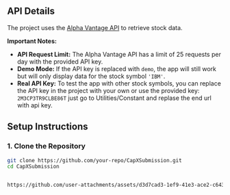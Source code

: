 
## API Details
The project uses the [Alpha Vantage API](https://www.alphavantage.co/) to retrieve stock data. 

**Important Notes:**
- **API Request Limit:** The Alpha Vantage API has a limit of 25 requests per day with the provided API key. 
- **Demo Mode:** If the API key is replaced with `demo`, the app will still work but will only display data for the stock symbol `'IBM'`.
- **Real API Key:** To test the app with other stock symbols, you can replace the API key in the project with your own or use the provided key: `2M3CP3TR9CLBE86T` just go to Utilities/Constant and replase the end url with api key.

## Setup Instructions

### 1. Clone the Repository
```bash
git clone https://github.com/your-repo/CapXSubmission.git
cd CapXSubmission


https://github.com/user-attachments/assets/d3d7cad3-1ef9-41e3-ace2-c6437935cada




